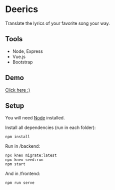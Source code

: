 # Deerics

Translate the lyrics of your favorite song your way.

## Tools

- Node, Express
- Vue.js
- Bootstrap

## Demo
[Click here :)](https://deerics.herokuapp.com/)

## Setup

You will need [Node](https://nodejs.org/en/) installed.

Install all dependencies (run in each folder):
```
npm install
```

Run in /backend:
```
npx knex migrate:latest
npx knex seed:run
npm start
```
And in /frontend:
```
npm run serve
```